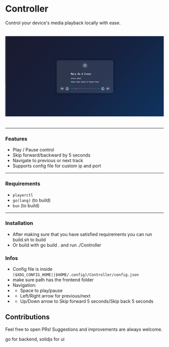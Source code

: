 # Controller  
Control your device's media playback locally with ease.

<img src="src/preview.png" alt="App Preview" style="max-width: 100%; height: auto; margin: 20px 0;" />

---

### Features  
- Play / Pause control  
- Skip forward/backward by 5 seconds  
- Navigate to previous or next track  
- Supports config file for custom ip and port
---

### Requirements  
- `playerctl`
- `go(lang)` (to build)
- `bun` (to build)

---

### Installation
- After making sure that you have satisfied requirements you can run build.sh to build
- Or build with go build . and run ./Controller

### Infos
- Config file is inside ```($XDG_CONFIG_HOME||$HOME/.config)/Controller/config.json```
- make sure path has the frontend folder
- Navigation: 
- * Space to play/pause
- * Left/Right arrow for previous/next
- * Up/Down arrow to Skip forward 5 seconds/Skip back 5 seconds

## Contributions  
Feel free to open PRs! Suggestions and improvements are always welcome.

go for backend, solidjs for ui